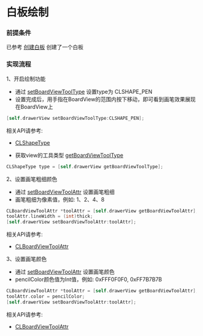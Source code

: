 # 白板绘制

### 前提条件
已参考 [创建白板](create.md) 创建了一个白板

### 实现流程
1、开启绘制功能
* 通过 [setBoardViewToolType](wb_api.md#setBoardViewToolType) 设置type为 CLSHAPE_PEN
* 设置完成后，用手指在BoardView的范围内按下移动，即可看到画笔效果展现在BoardView上

```Objective-C
[self.drawerView setBoardViewToolType:CLSHAPE_PEN];
```

相关API请参考:
- [CLShapeType](const_define.md#CLShapeType)

* 获取view的工具类型 [getBoardViewToolType](wb_api.md#getBoardViewToolType)
```Objective-C
CLShapeType type = [self.drawerView getBoardViewToolType];
```

2、设置画笔粗细颜色
* 通过 [setBoardViewToolAttr](wb_api.md#setBoardViewToolAttr) 设置画笔粗细
* 画笔粗细为像素值，例如: 1、2、4、8
```Objective-C
CLBoardViewToolAttr *toolAttr = [self.drawerView getBoardViewToolAttr];
toolAttr.lineWidth = (int)thick;
[self.drawerView setBoardViewToolAttr:toolAttr];
```
相关API请参考:
- [CLBoardViewToolAttr](type_define.md#CLBoardViewToolAttr)

3、设置画笔颜色
* 通过 [setBoardViewToolAttr](wb_api.md#setBoardViewToolAttr) 设置画笔颜色
* pencilColor颜色值为Int值，例如: 0xFFF0F0F0, 0xFF7B7B7B
```Objective-C
CLBoardViewToolAttr *toolAttr = [self.drawerView getBoardViewToolAttr];
toolAttr.color = pencilColor;
[self.drawerView setBoardViewToolAttr:toolAttr];
```
相关API请参考:
- [CLBoardViewToolAttr](type_define.md#CLBoardViewToolAttr)

